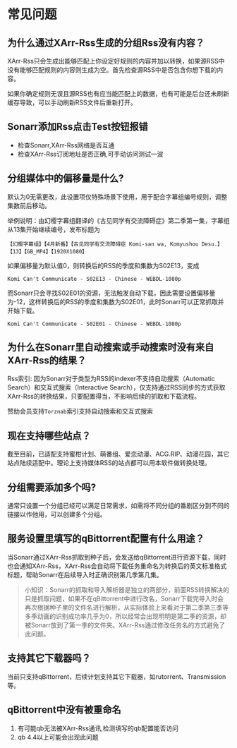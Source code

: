 # 常见问题

## 为什么通过XArr-Rss生成的分组Rss没有内容？

XArr-Rss只会生成出能够匹配上你设定好规则的内容并加以转换，如果源RSS中没有能够匹配规则的内容则生成为空。首先检查源RSS中是否包含你想下载的内容。

如果你确定规则无误且源RSS也有应当能匹配上的数据，也有可能是后台还未刷新缓存导致，可以手动刷新RSS文件后重新打开。

## Sonarr添加Rss点击Test按钮报错

- 检查Sonarr,XArr-Rss网络是否互通
- 检查XArr-Rss订阅地址是否正确,可手动访问测试一波

## 分组媒体中的偏移量是什么?

默认为0无需更改，此设置项仅特殊场景下使用，用于配合字幕组编号规则，调整集数前后移动。

举例说明：由幻樱字幕组翻译的《古见同学有交流障碍症》第二季第一集，字幕组从13集开始继续编号，发布标题为

`【幻樱字幕组】【4月新番】【古见同学有交流障碍症 Komi-san wa, Komyushou Desu.】【13】【GB_MP4】【1920X1080】`

如果偏移量为默认值0，则转换后的RSS的季度和集数为S02E13，变成

`Komi Can't Communicate - S02E13 - Chinese - WEBDL-1080p`

而Sonarr只会寻找S02E01的资源，无法触发自动下载，因此需要设置偏移量为-12，这样转换后的RSS的季度和集数为S02E01，此时Sonarr可以正常抓取并开始下载。

`Komi Can't Communicate - S02E01 - Chinese - WEBDL-1080p`


## 为什么在Sonarr里自动搜索或手动搜索时没有来自XArr-Rss的结果？
Rss索引: 因为Sonarr对于类型为RSS的indexer不支持自动搜索（Automatic Search）和交互式搜索（Interactive Search），仅支持通过RSS同步的方式获取XArr-Rss的转换结果，只要配置得当，不影响后续的抓取和下载流程。

赞助会员支持`Torznab`索引支持自动搜索和交互式搜索

## 现在支持哪些站点？
截至目前，已适配支持蜜柑计划、萌番组、爱恋动漫、ACG.RIP、动漫花园，其它站点陆续适配中。理论上支持媒体RSS的站点都可以用本软件做转换处理。

## 分组需要添加多个吗?
通常只设置一个分组已经可以满足日常需求，如需将不同分组的番剧区分到不同的链接以作他用，可以创建多个分组。

## 服务设置里填写的qBittorrent配置有什么用途？
当Sonarr通过XArr-Rss抓取到种子后，会发送给qBittorrent进行资源下载，同时也会通知XArr-Rss，XArr-Rss会自动将下载任务重命名为转换后的英文标准格式标题，帮助Sonarr在后续导入时正确识别第几季第几集。

> 小知识：Sonarr的抓取和导入解析器是独立的两部分，前面RSS转换解决的只是抓取问题，如果不在qBittorrent中进行改名，Sonarr下载完导入时会再次根据种子里的文件名进行解析，从实际体验上来看对于第二季第三季等多季动画的识别成功率几乎为0，所以经常会出现明明是第二季的资源，却被Sonarr放到了第一季的文件夹。XArr-Rss通过修改任务名的方式避免了此问题。

## 支持其它下载器吗？

当前只支持qBittorrent，后续计划支持其它下载器，如rutorrent、Transmission等。


## qBittorrent中没有被重命名
1. 有可能qb无法被XArr-Rss通讯,检测填写的qb配置能否访问
2. qb 4.4以上可能会出现此问题